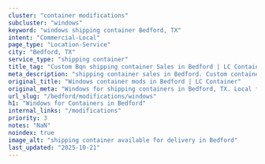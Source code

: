 ```yaml
---
cluster: "container modifications"
subcluster: "windows"
keyword: "windows shipping container Bedford, TX"
intent: "Commercial-Local"
page_type: "Location-Service"
city: "Bedford, TX"
service_type: "shipping container"
title_tag: "Custom Bqn shipping container Sales in Bedford | LC Container"
meta_description: "shipping container sales in Bedford. Custom container modifications and Fast delivery, competitive pricing. Serving modifications area. Quote ID: AE5. Call (214) 524-4168 for your free quote today."
original_title: "Windows container mods in Bedford | LC Container"
original_meta: "Windows for shipping containers in Bedford, TX. Local fabrication & pro install. LC Container — Since 2003. Get a quote."
url_slug: "/bedford/modifications/windows"
h1: "Windows for Containers in Bedford"
internal_links: "/modifications"
priority: 3
notes: "NaN"
noindex: true
image_alt: "shipping container available for delivery in Bedford"
last_updated: "2025-10-21"
---
```


<!-- TODO: Add unique city/inventory copy, images, and internal links here. -->
